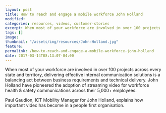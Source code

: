 ```yaml
---
layout: post
title: How to reach and engage a mobile workforce John Holland
modified:
categories: resources, videos, customer-stories
excerpt: When most of your workforce are involved in over 100 projects across every state and territory, delivering effective internal communication solutions is a balancing act between business requirements and technical delivery.
tags: []
image:
thumbnail: "/assets/img/resources/John-Holland.jpg"
feature:
permalink: /how-to-reach-and-engage-a-mobile-workforce-john-holland
date: 2017-03-14T08:13:07-04:00
---
```


When most of your workforce are involved in over 100 projects across every state and territory, delivering effective internal communication solutions is a balancing act between business requirements and technical delivery. John Holland have pioneered the adoption of streaming video for workforce health &amp; safety communications across their 5,000+ employees.

Paul Gaudion, ICT Mobility Manager for John Holland, explains how important video has become in a people first organisation.

<div class="t-center video-containers mt-5 mb-5">
	<script src="https://publish.viostream.com/embed/ctoaztbsfrz5j"></script>
</div>